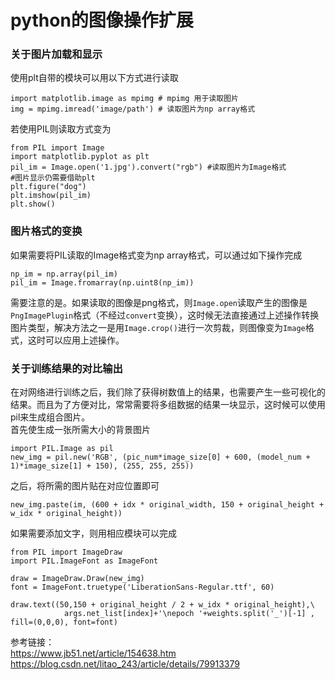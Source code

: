 python的图像操作扩展
===

### 关于图片加载和显示
使用plt自带的模块可以用以下方式进行读取
```
import matplotlib.image as mpimg # mpimg 用于读取图片
img = mpimg.imread('image/path') # 读取图片为np array格式
```
若使用PIL则读取方式变为
```
from PIL import Image
import matplotlib.pyplot as plt
pil_im = Image.open('1.jpg').convert("rgb") #读取图片为Image格式
#图片显示仍需要借助plt
plt.figure("dog")
plt.imshow(pil_im)
plt.show()
```

### 图片格式的变换
如果需要将PIL读取的Image格式变为np array格式，可以通过如下操作完成
```
np_im = np.array(pil_im)
pil_im = Image.fromarray(np.uint8(np_im))
```
需要注意的是。如果读取的图像是png格式，则`Image.open`读取产生的图像是`PngImagePlugin`格式（不经过`convert`变换），这时候无法直接通过上述操作转换图片类型，解决方法之一是用`Image.crop()`进行一次剪裁，则图像变为`Image`格式，这时可以应用上述操作。

### 关于训练结果的对比输出
在对网络进行训练之后，我们除了获得树数值上的结果，也需要产生一些可视化的结果。而且为了方便对比，常常需要将多组数据的结果一块显示，这时候可以使用pil来生成组合图片。<br>
首先使生成一张所需大小的背景图片
```
import PIL.Image as pil
new_img = pil.new('RGB', (pic_num*image_size[0] + 600, (model_num + 1)*image_size[1] + 150), (255, 255, 255))
```
之后，将所需的图片贴在对应位置即可
```
new_img.paste(im, (600 + idx * original_width, 150 + original_height + w_idx * original_height))
```
如果需要添加文字，则用相应模块可以完成
```
from PIL import ImageDraw
import PIL.ImageFont as ImageFont

draw = ImageDraw.Draw(new_img) 
font = ImageFont.truetype('LiberationSans-Regular.ttf', 60)

draw.text((50,150 + original_height / 2 + w_idx * original_height),\
            args.net_list[index]+'\nepoch '+weights.split('_')[-1] , fill=(0,0,0), font=font)
```

参考链接：<br>
https://www.jb51.net/article/154638.htm<br>
https://blog.csdn.net/litao_243/article/details/79913379